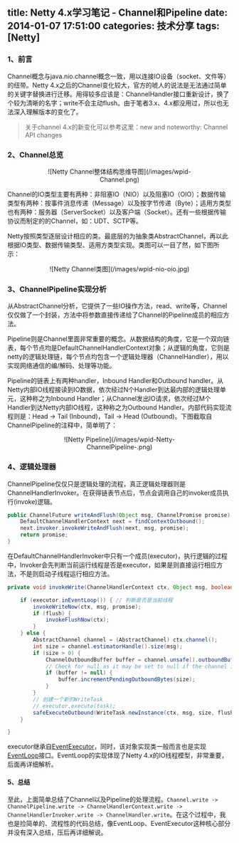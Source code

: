 title: Netty 4.x学习笔记 - Channel和Pipeline
date: 2014-01-07 17:51:00
categories: 技术分享
tags: [Netty]
---

### 1、前言

Channel概念与java.nio.channel概念一致，用以连接IO设备（socket、文件等）的纽带。Netty 4.x之后的Channel变化较大，官方的唬人的说法是无法通过简单的关键字替换进行迁移。用得较多应该是：ChannelHandler接口重新设计，换了个较为清晰的名字；write不会主动flush。由于笔者3.x、4.x都没用过，所以也无法深入理解版本的变化了。

<!--more-->

> 关于channel 4.x的新变化可以参考这里：new and noteworthy: Channel API changes

### 2、Channel总览

<center><div style="width: 80%;">![Netty Channel整体结构思维导图](/images/wpid-Channel.png)</div></center>

Channel的IO类型主要有两种：非阻塞IO（NIO）以及阻塞IO（OIO）；数据传输类型有两种：按事件消息传递（Message）以及按字节传递（Byte）；适用方类型也有两种：服务器（ServerSocket）以及客户端（Socket）。还有一些根据传输协议而制定的的Channel，如：UDT、SCTP等。

Netty按照类型逐层设计相应的类。最底层的为抽象类AbstractChannel，再以此根据IO类型、数据传输类型、适用方类型实现。类图可以一目了然，如下图所示：

<center><div style="width: 80%;">![Netty Channel类图](/images/wpid-nio-oio.jpg)</div></center>

### 3、ChannelPipeline实现分析

从AbstractChannel分析，它提供了一些IO操作方法，read、write等，Channel仅仅做了一个封装，方法中将参数直接传递给了Channel的Pipeline成员的相应方法。

Pipeline则是Channel里面非常重要的概念。从数据结构的角度，它是一个双向链表，每个节点均是DefaultChannelHandlerContext对象；从逻辑的角度，它则是netty的逻辑处理链，每个节点均包含一个逻辑处理器（ChannelHandler），用以实现网络通信的编/解码、处理等功能。

Pipeline的链表上有两种handler，Inbound Handler和Outbound handler。从Netty内部IO线程接读到IO数据，依次经过N个Handler到达最内部的逻辑处理单元，这种称之为Inbound Handler；从Channel发出IO请求，依次经过M个Handler到达Netty内部IO线程，这种称之为Outbound Handler。内部代码实现流程则是：Head -> Tail (Inbound)，Tail -> Head (Outbound)。下图截取自ChannelPipeline的注释中，简单明了：

<center><div style="width: 60%;">![Netty Pipeline](/images/wpid-Netty-ChannelPipeline-.png)</div></center>

### 4、逻辑处理器

ChannelPipeline仅仅只是逻辑处理的流程，真正逻辑处理器则是ChannelHandlerInvoker。在获得链表节点后，节点会调用自己的invoker成员执行(invoke)逻辑。

``` java
public ChannelFuture writeAndFlush(Object msg, ChannelPromise promise) {
    DefaultChannelHandlerContext next = findContextOutbound();
    next.invoker.invokeWriteAndFlush(next, msg, promise);
    return promise;
}
```

在DefaultChannelHandlerInvoker中只有一个成员(executor)，执行逻辑的过程中，Invoker会先判断当前运行线程是否是executor，如果是则直接运行相应方法，不是则启动子线程运行相应方法。

``` java
private void invokeWrite(ChannelHandlerContext ctx, Object msg, boolean flush, ChannelPromise promise) {

    if (executor.inEventLoop()) { // 判断是否是当前线程
        invokeWriteNow(ctx, msg, promise);
        if (flush) {
            invokeFlushNow(ctx);
        }
    } else {
        AbstractChannel channel = (AbstractChannel) ctx.channel();
        int size = channel.estimatorHandle().size(msg);
        if (size > 0) {
            ChannelOutboundBuffer buffer = channel.unsafe().outboundBuffer();
            // Check for null as it may be set to null if the channel is closed already
            if (buffer != null) {
                buffer.incrementPendingOutboundBytes(size);
            }
        }
        // 创建一个新的WriteTask
        // executor.execute(task);
        safeExecuteOutbound(WriteTask.newInstance(ctx, msg, size, flush, promise), promise, msg);
    }

}
```

executor继承自[EventExecutor](http://netty.io/4.0/api/io/netty/util/concurrent/EventExecutor.html)，同时，该对象实现类一般而言也是实现[EventLoop](http://netty.io/4.0/api/io/netty/channel/EventLoop.html)接口。EventLoop的实现体现了Netty 4.x的IO线程模型，非常重要，后面再详细解析。

#### 5、总结

至此，上面简单总结了Channel以及Pipeline的处理流程。`Channel.write -> ChannelPipeline.write -> ChannelHandlerContext.write -> ChannelHandlerInvoker.write -> ChannelHandler.write`。在这个过程中，我也是捡简单的、流程性的代码总结，像EventLoop、EventExecutor这种核心部分并没有深入总结，压后再详细解说。
